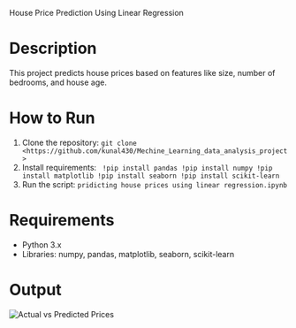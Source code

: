 House Price Prediction Using Linear Regression

# Description
This project predicts house prices based on features like size, number of bedrooms, and house age.

# How to Run
1. Clone the repository: `git clone <https://github.com/kunal430/Mechine_Learning_data_analysis_project>`
2. Install requirements: ` !pip install pandas
!pip install numpy
!pip install matplotlib
!pip install seaborn
!pip install scikit-learn`
3. Run the script: `pridicting house prices using linear regression.ipynb`

# Requirements
- Python 3.x
- Libraries: numpy, pandas, matplotlib, seaborn, scikit-learn

# Output
![Actual vs Predicted Prices](https://github.com/user-attachments/assets/1c6caae4-8704-4ba6-8d6b-361cb754f288)
